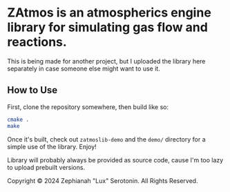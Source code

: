 # ZAtmos is an atmospherics engine library for simulating gas flow and reactions.

This is being made for another project, but I uploaded the library here separately
in case someone else might want to use it.

## How to Use

First, clone the repository somewhere, then build like so:

```sh
cmake .
make
```

Once it's built, check out `zatmoslib-demo` and the `demo/` directory for a simple
use of the library. Enjoy!

Library will probably always be provided as source code, cause I'm too lazy to
upload prebuilt versions.

Copyright © 2024 Zephianah "Lux" Serotonin. All Rights Reserved.
